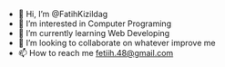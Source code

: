 - 👋 Hi, I’m @FatihKizildag
- 👀 I’m interested in Computer Programing
- 🌱 I’m currently learning Web Developing
- 💞️ I’m looking to collaborate on whatever improve me
- 📫 How to reach me fetiih.48@gmail.com

<!---
FatihKizildag/FatihKizildag is a ✨ special ✨ repository because its `README.md` (this file) appears on your GitHub profile.
You can click the Preview link to take a look at your changes.
--->
